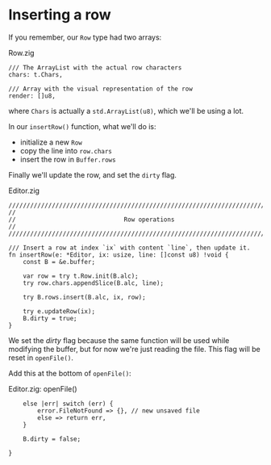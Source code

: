 # Inserting a row

If you remember, our `Row` type had two arrays:

<div class="code-title">Row.zig</div>

```zig
/// The ArrayList with the actual row characters
chars: t.Chars,

/// Array with the visual representation of the row
render: []u8,
```

where `Chars` is actually a `std.ArrayList(u8)`, which we'll be using a lot.

In our `insertRow()` function, what we'll do is:

- initialize a new `Row`
- copy the line into `row.chars`
- insert the row in `Buffer.rows`

Finally we'll update the row, and set the `dirty` flag.

<div class="code-title">Editor.zig</div>

```zig
///////////////////////////////////////////////////////////////////////////////
//
//                              Row operations
//
///////////////////////////////////////////////////////////////////////////////

/// Insert a row at index `ix` with content `line`, then update it.
fn insertRow(e: *Editor, ix: usize, line: []const u8) !void {
    const B = &e.buffer;

    var row = try t.Row.init(B.alc);
    try row.chars.appendSlice(B.alc, line);

    try B.rows.insert(B.alc, ix, row);

    try e.updateRow(ix);
    B.dirty = true;
}
```

We set the _dirty_ flag because the same function will be used while modifying
the buffer, but for now we're just reading the file. This flag will be reset in
`openFile()`.

Add this at the bottom of `openFile()`:

<div class="code-title">Editor.zig: openFile()</div>

```zig
    else |err| switch (err) {
        error.FileNotFound => {}, // new unsaved file
        else => return err,
    }
```

<div class="code-diff-added-top">

```zig
    B.dirty = false;
```
</div>

```zig
}
```
